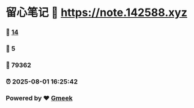# 留心笔记 :link: https://note.142588.xyz 
### :page_facing_up: [14](https://note.142588.xyz/tag.html) 
### :speech_balloon: 5 
### :hibiscus: 79362 
### :alarm_clock: 2025-08-01 16:25:42 
### Powered by :heart: [Gmeek](https://github.com/Meekdai/Gmeek)

